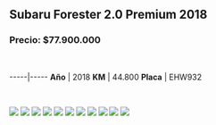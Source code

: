 ## Subaru Forester 2.0 Premium 2018

### Precio: $77.900.000

<p>&nbsp;</p>

-----|-----
**Año** | 2018
**KM** | 44.800
**Placa** | EHW932

<p>&nbsp;</p>

<img src="images/Subaru Forester 2.0 Premium EHW932.jpg?raw=true"/>
<img src="images/Subaru Forester 2.0 Premium EHW932 - 1.jpg?raw=true"/>
<img src="images/Subaru Forester 2.0 Premium EHW932 - 10.jpg?raw=true"/>
<img src="images/Subaru Forester 2.0 Premium EHW932 - 2.jpg?raw=true"/>
<img src="images/Subaru Forester 2.0 Premium EHW932 - 3.jpg?raw=true"/>
<img src="images/Subaru Forester 2.0 Premium EHW932 - 4.jpg?raw=true"/>
<img src="images/Subaru Forester 2.0 Premium EHW932 - 5.jpg?raw=true"/>
<img src="images/Subaru Forester 2.0 Premium EHW932 - 6.jpg?raw=true"/>
<img src="images/Subaru Forester 2.0 Premium EHW932 - 7.jpg?raw=true"/>
<img src="images/Subaru Forester 2.0 Premium EHW932 - 8.jpg?raw=true"/>
<img src="images/Subaru Forester 2.0 Premium EHW932 - 9.jpg?raw=true"/>




